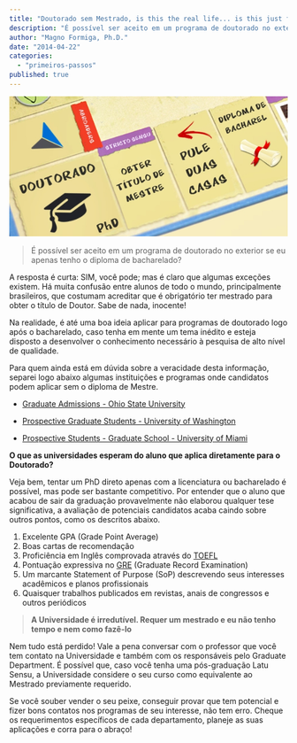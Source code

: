 ```yaml
---
title: "Doutorado sem Mestrado, is this the real life... is this just fantasy?"
description: "É possível ser aceito em um programa de doutorado no exterior se eu apenas tenho o diploma de bacharelado?"
author: "Magno Formiga, Ph.D."
date: "2014-04-22"
categories: 
  - "primeiros-passos"
published: true
---
```


![Doutorado sem mestrado?](/images/abroaders_boardgame1.jpg)

> É possível ser aceito em um programa de doutorado no exterior se eu apenas tenho o diploma de bacharelado?

A resposta é curta: SIM, você pode; mas é claro que algumas exceções existem. Há muita confusão entre alunos de todo o mundo, principalmente brasileiros, que costumam acreditar que é obrigatório ter mestrado para obter o título de Doutor. Sabe de nada, inocente!

Na realidade, é até uma boa ideia aplicar para programas de doutorado logo após o bacharelado, caso tenha em mente um tema inédito e esteja disposto a desenvolver o conhecimento necessário à pesquisa de alto nível de qualidade.

Para quem ainda está em dúvida sobre a veracidade desta informação, separei logo abaixo algumas instituições e programas onde candidatos podem aplicar sem o diploma de Mestre.

- [Graduate Admissions - Ohio State University](http://gradadmissions.osu.edu/gradresults.asp?permacun_current=0053&Submit2=Submit "Ohio State University")

- [Prospective Graduate Students - University of Washington](http://www.grad.washington.edu/admissions/prospective/ "University of Washington")

- [Prospective Students - Graduate School - University of Miami](http://www.miami.edu/gs/index.php/graduate_school/prospective_students/ "University of Miami")

**O que as universidades esperam do aluno que aplica diretamente para o Doutorado?**

Veja bem, tentar um PhD direto apenas com a licenciatura ou bacharelado é possível, mas pode ser bastante competitivo. Por entender que o aluno que acabou de sair da graduação provavelmente não elaborou qualquer tese significativa, a avaliação de potenciais candidatos acaba caindo sobre outros pontos, como os descritos abaixo.

1. Excelente GPA (Grade Point Average)
2. Boas cartas de recomendação
3. Proficiência em Inglês comprovada através do [TOEFL](/posts/principais-exames/)
4. Pontuação expressiva no [GRE](/posts/principais-exames/) (Graduate Record Examination)
5. Um marcante Statement of Purpose (SoP) descrevendo seus interesses acadêmicos e planos profissionais
6. Quaisquer trabalhos publicados em revistas, anais de congressos e outros periódicos

> **A Universidade é irredutível. Requer um mestrado e eu não tenho tempo e nem como fazê-lo**

Nem tudo está perdido! Vale a pena conversar com o professor que você tem contato na Universidade e também com os responsáveis pelo Graduate Department. É possível que, caso você tenha uma pós-graduação Latu Sensu, a Universidade considere o seu curso como equivalente ao Mestrado previamente requerido.

Se você souber vender o seu peixe, conseguir provar que tem potencial e fizer bons contatos nos programas de seu interesse, não tem erro. Cheque os requerimentos específicos de cada departamento, planeje as suas aplicações e corra para o abraço!
